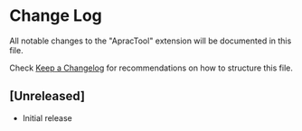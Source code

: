 # Change Log
All notable changes to the "ApracTool" extension will be documented in this file.

Check [Keep a Changelog](http://keepachangelog.com/) for recommendations on how to structure this file.

## [Unreleased]
- Initial release